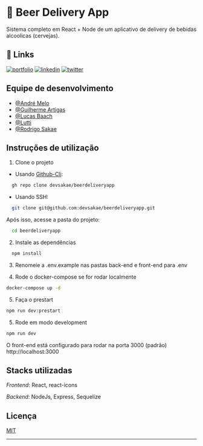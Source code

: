 
# 🍺 Beer Delivery App

Sistema completo em React + Node de um aplicativo de delivery de bebidas alcoolicas (cervejas).
## 🔗 Links
[![portfolio](https://img.shields.io/badge/my_portfolio-000?style=for-the-badge&logo=ko-fi&logoColor=white)](http://portfolio.sakae.social)
[![linkedin](https://img.shields.io/badge/linkedin-0A66C2?style=for-the-badge&logo=linkedin&logoColor=white)](https://www.linkedin.com/rodrigosakae)
[![twitter](https://img.shields.io/badge/twitter-1DA1F2?style=for-the-badge&logo=twitter&logoColor=white)](https://twitter.com/Sakae)


## Equipe de desenvolvimento

- [@André Melo](https://www.github.com/proandremelo)
- [@Guilherme Artigas](https://www.github.com/Guilherme-Artigas)
- [@Lucas Baach](https://www.github.com/LucasBaach)
- [@Lutti](https://www.github.com/lutti)
- [@Rodrigo Sakae](https://www.github.com/devsakae)
## Instruções de utilização

1. Clone o projeto

- Usando [Github-Cli](https://cli.github.com/):
```bash
  gh repo clone devsakae/beerdeliveryapp
```
- Usando SSH:
```bash
  git clone git@github.com:devsakae/beerdeliveryapp.git
```
Após isso, acesse a pasta do projeto:
```bash
  cd beerdeliveryapp
```

2. Instale as dependências
```bash
  npm install
```

3. Renomeie a .env.example nas pastas back-end e front-end para .env

4. Rode o docker-compose se for rodar localmente
```bash
docker-compose up -d
```

5. Faça o prestart
```bash
npm run dev:prestart
```

5. Rode em modo development
```bash
npm run dev
```

O front-end está configurado para rodar na porta 3000 (padrão) http://localhost:3000
## Stacks utilizadas

*Frontend*: React, react-icons

*Backend*: NodeJs, Express, Sequelize
## Licença

[MIT](https://choosealicense.com/licenses/mit/)

****
